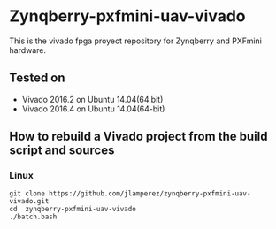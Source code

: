 # Zynqberry-pxfmini-uav-vivado

This is the vivado fpga proyect repository for Zynqberry and PXFmini hardware.

## Tested on

* Vivado 2016.2 on Ubuntu 14.04(64.bit)
* Vivado 2016.4 on Ubuntu 14.04(64-bit)

## How to rebuild a Vivado project from the build script and sources

### Linux

```
git clone https://github.com/jlamperez/zynqberry-pxfmini-uav-vivado.git
cd  zynqberry-pxfmini-uav-vivado
./batch.bash
```
